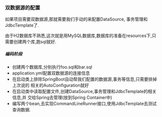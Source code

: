  ### 双数据源的配置
 
 如果项目需要双数据源,那就需要我们手动的来配置DataSource, 事务管理和JdbcTemplate了.
 
 由于H2数据库不熟悉,这次就是用MySQL数据库,数据库的准备在resources下,只需要创建两个库,跑sql就好.
 
 ##### 编码阶段
 - 创建两个数据库,分别执行foo.sql和bar.sql
 - application.yml配置双数据源的连接信息
 - 在启动类上排除SpringBoot自动帮我们配置的数据源,事务等信息,只需要排掉上次说的
 相关的AutoConfiguration就好
 - 在启动类中读取配置文件,创建DataSource,事务管理和JdbcTemplate的相关信息,并
 交给Spring去管理(放到Spring Container中)
 - 编写两个bean,去实现CommandLineRunner接口,使用JdbcTemplate去测试查询数据.
 
 